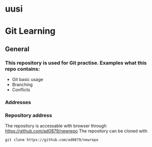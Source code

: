 # uusi
# Git Learning
## General
### This repository is used for Git practise. Examples what this repo contains:
* Git basic usage
* Branching
* Conflicts
### Addresses

### Repository address
 The repository is accessable with browser through https://github.com/ad0879/newrepo
 The repository can be cloned with 
```
git clone https://github.com/ad0879/newrepo
```
